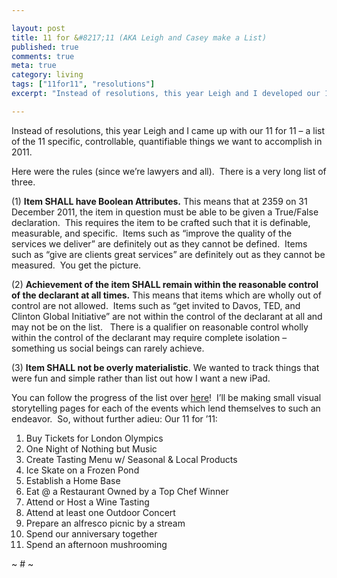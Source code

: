 ```yaml
---

layout: post
title: 11 for &#8217;11 (AKA Leigh and Casey make a List)
published: true
comments: true
meta: true
category: living
tags: ["11for11", "resolutions"]
excerpt: "Instead of resolutions, this year Leigh and I developed our 11 for 11 - a list of the 11 things we want to accomplish in 2011.  I thought it was a good idea so I made two more lists, one for the firm and one for myself.  Because I like to overkill things."

---
```



Instead of resolutions, this year Leigh and I came up with our 11 for 11 – a list of the 11 specific, controllable, quantifiable things we want to accomplish in 2011.

Here were the rules (since we’re lawyers and all).  There is a very long list of three.

(1) **Item SHALL have Boolean Attributes.** This means that at 2359 on 31 December 2011, the item in question must be able to be given a True/False declaration.  This requires the item to be crafted such that it is definable, measurable, and specific.  Items such as “improve the quality of the services we deliver” are definitely out as they cannot be defined.  Items such as “give are clients great services” are definitely out as they cannot be measured.  You get the picture.

(2) **Achievement of the item SHALL remain within the reasonable control of the declarant at all times.** This means that items which are wholly out of control are not allowed.  Items such as “get invited to Davos, TED, and Clinton Global Initiative” are not within the control of the declarant at all and may not be on the list.   There is a qualifier on reasonable control wholly within the control of the declarant may require complete isolation – something us social beings can rarely achieve.

(3) **Item SHALL not be overly materialistic**. We wanted to track things that were fun and simple rather than list out how I want a new iPad.

You can follow the progress of the list over [here][2]!  I’ll be making small visual storytelling pages for each of the events which lend themselves to such an endeavor.  So, without further adieu: Our 11 for ’11:

 [2]: http://elevens.caseykuhlman.com

1.  Buy Tickets for London Olympics
2.  One Night of Nothing but Music
3.  Create Tasting Menu w/ Seasonal & Local Products
4.  Ice Skate on a Frozen Pond
5.  Establish a Home Base
6.  Eat @ a Restaurant Owned by a Top Chef Winner
7.  Attend or Host a Wine Tasting
8.  Attend at least one Outdoor Concert
9.  Prepare an alfresco picnic by a stream
10. Spend our anniversary together
11. Spend an afternoon mushrooming

~ # ~